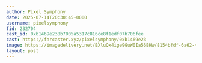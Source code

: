 ```yaml
---
author: Pixel Symphony
date: 2025-07-14T20:30:45+0000
username: pixelsymphony
fid: 232704
cast_id: 0xb1469e238b7005a5317c816ce8f1edf07b706fee
cast: https://farcaster.xyz/pixelsymphony/0xb1469e23
image: https://imagedelivery.net/BXluQx4ige9GuW0Ia56BHw/8154bfdf-6a62-4a4b-a5e0-c696ae517600/original
layout: post
---
```

  

<img src='https://imagedelivery.net/BXluQx4ige9GuW0Ia56BHw/8154bfdf-6a62-4a4b-a5e0-c696ae517600/original' alt='' referrerpolicy='no-referrer'/>
